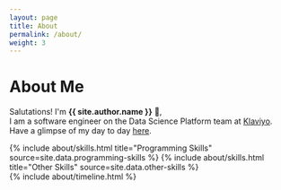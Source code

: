 ```yaml
---
layout: page
title: About
permalink: /about/
weight: 3
---
```


# **About Me**

Salutations! I'm **{{ site.author.name }}** :wave:,<br>
I am a software engineer on the Data Science Platform team at [Klaviyo](https://www.klaviyo.com/). Have a glimpse of my day to day [here](blog.html).

<div class="row">
{% include about/skills.html title="Programming Skills" source=site.data.programming-skills %}
{% include about/skills.html title="Other Skills" source=site.data.other-skills %}
</div>

<div class="row">
{% include about/timeline.html %}
</div>